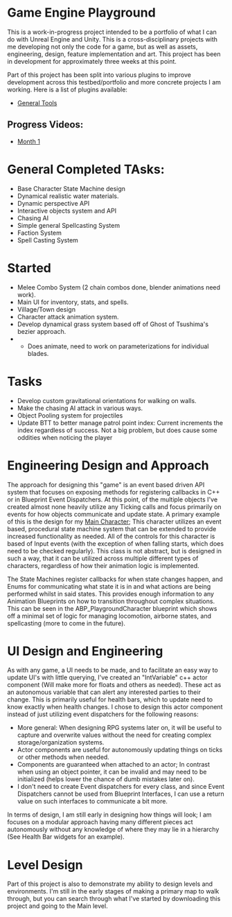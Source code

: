 # Game Engine Playground
This is a work-in-progress project intended to be a portfolio of what I can do with Unreal Engine and Unity. This is a cross-disciplinary projects with me developing not only the code for a game, but as well as assets, engineering, design, feature implementation and art. This project has been in development for approximately three weeks at this point.

Part of this project has been split into various plugins to improve development across this testbed/portfolio and more concrete projects I am working. Here is a list of plugins available:

- [General Tools](https://github.com/DistractionCrab/CrabToolsUE5/)

## Progress Videos:

- [Month 1](https://youtu.be/Bh_T2ypWLW0)


# General Completed TAsks:
- Base Character State Machine design
- Dynamical realistic water materials.
- Dynamic perspective API
- Interactive objects system and API
- Chasing AI
- Simple general Spellcasting System
- Faction System
- Spell Casting System


# Started
- Melee Combo System (2 chain combos done, blender animations need work).
- Main UI for inventory, stats, and spells.
- Village/Town design
- Character attack animation system.
- Develop dynamical grass system based off of Ghost of Tsushima's bezier approach.
- - Does animate, need to work on parameterizations for individual blades.

# Tasks
- Develop custom gravitational orientations for walking on walls.
- Make the chasing AI attack in various ways.
- Object Pooling system for projectiles
- Update BTT to better manage patrol point index: Current increments the index regardless of success. Not a big problem, but does cause some oddities when noticing the player

# Engineering Design and Approach

The approach for designing this "game" is an event based driven API system that focuses on exposing methods for registering
callbacks in C++ or in Blueprint Event Dispatchers. At this point, of the multiple objects I've created almost none heavily utilize any Ticking calls and focus primarily on events for how objects communicate and update state. A primary example of this is the
design for my [Main Character](https://github.com/DistractionCrab/Playground/blob/main/Playground/Source/Playground/PlaygroundCharacter.h); This character utilizes an event based, procedural state machine system that can be extended to 
provide increased functionality as needed. All of the controls for this character is based of Input events (with the exception of 
when falling starts, which does need to be checked regularly). This class is not abstract, but is designed in such a way, that it can be utilized across multiple different types of characters, regardless of how their animation logic is implemented.

The State Machines register callbacks for when state changes happen, and Enums for communicating what state it is in and what actions are being performed whilst in said states. This provides enough information to any Animation Blueprints on how to transition throughout complex situations. This can be seen in the ABP_PlaygroundCharacter blueprint which shows off a minimal set of logic for managing locomotion, airborne states, and spellcasting (more to come in the future).

# UI Design and Engineering

As with any game, a UI needs to be made, and to facilitate an easy way to update UI's with little querying, I've created an "IntVariable" c++ actor component (Will make more for floats and others as needed). These act as an autonomous variable that can alert any interested parties to their change. This is primarily useful for health bars, which to update need to know exactly when health changes. I chose to design this actor component instead of just utilizing event dispatchers for the following reasons:

- More general: When designing RPG systems later on, it will be useful to capture and overwrite values without the need for creating complex storage/organization systems.
- Actor components are useful for autonomously updating things on ticks or other methods when needed.
- Components are guaranteed when attached to an actor; In contrast when using an object pointer, it can be invalid and may need to be initialized (helps lower the chance of dumb mistakes later on).
- I don't need to create Event dispatchers for every class, and since Event Dispatchers cannot be used from Blueprint Interfaces, I can use a return value on such interfaces to communicate a bit more. 

In terms of design, I am still early in designing how things will look; I am focuses on a modular approach having many different pieces act autonomously without any knowledge of where they may lie in a hierarchy (See Health Bar widgets for an example).

# Level Design

Part of this project is also to demonstrate my ability to design levels and environments. I'm still in the early stages of making a 
primary map to walk through, but you can search through what I've started by downloading this project and going to the Main level.


